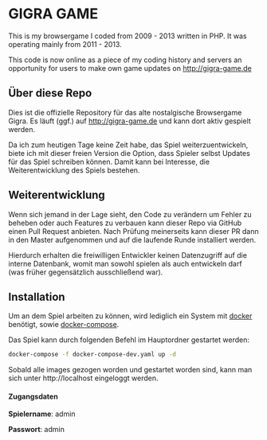 # GIGRA GAME

This is my browsergame I coded from 2009 - 2013 written in PHP. It was operating mainly from 2011 - 2013.

This code is now online as a piece of my coding history and servers an opportunity for users to make
own game updates on http://gigra-game.de

## Über diese Repo

Dies ist die offizielle Repository für das alte nostalgische Browsergame Gigra. 
Es läuft (ggf.) auf http://gigra-game.de und kann dort aktiv gespielt werden. 

Da ich zum heutigen Tage keine Zeit habe, das Spiel weiterzuentwickeln, biete ich mit 
dieser freien Version die Option, dass Spieler selbst Updates für das Spiel schreiben 
können. Damit kann bei Interesse, die Weiterentwicklung des Spiels bestehen.


## Weiterentwicklung

Wenn sich jemand in der Lage sieht, den Code zu verändern um Fehler zu beheben oder auch Features zu verbauen
kann dieser Repo via GitHub einen Pull Request anbieten. Nach Prüfung meinerseits kann dieser PR dann in den 
Master aufgenommen und auf die laufende Runde installiert werden.

Hierdurch erhalten die freiwilligen Entwickler keinen Datenzugriff auf die interne Datenbank, womit man sowohl 
spielen als auch entwickeln darf (was früher gegensätzlich ausschließend war).


## Installation

Um an dem Spiel arbeiten zu können, wird lediglich ein System mit [docker](https://www.docker.com/) benötigt, sowie
[docker-compose](https://docs.docker.com/compose/).

Das Spiel kann durch folgenden Befehl im Hauptordner gestartet werden:

```bash
docker-compose -f docker-compose-dev.yaml up -d
```

Sobald alle images gezogen worden und gestartet worden sind, kann man sich unter http://localhost eingeloggt werden.

#### Zugangsdaten

**Spielername**: admin

**Passwort**: admin



